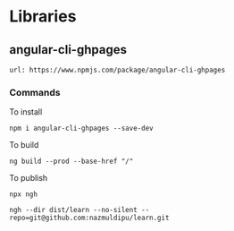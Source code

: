 # Libraries

## angular-cli-ghpages

    url: https://www.npmjs.com/package/angular-cli-ghpages

### Commands

To install

    npm i angular-cli-ghpages --save-dev

To build

    ng build --prod --base-href "/"

To publish

    npx ngh

    ngh --dir dist/learn --no-silent --repo=git@github.com:nazmuldipu/learn.git
